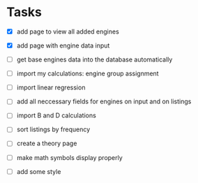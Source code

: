 # Tasks 
- [X] add page to view all added engines
- [X] add page with engine data input

- [ ] get base engines data into the database automatically
- [ ] import my calculations: engine group assignment
- [ ] import linear regression
- [ ] add all neccessary fields for engines on input and on listings
- [ ] import B and D calculations
- [ ] sort listings by frequency
- [ ] create a theory page
- [ ] make math symbols display properly
- [ ] add some style
